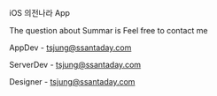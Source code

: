 
iOS 의전나라 App


The question about Summar is Feel free to contact me


AppDev - tsjung@ssantaday.com

ServerDev - tsjung@ssantaday.com

Designer - tsjung@ssantaday.com
